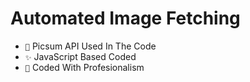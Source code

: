 # Automated Image Fetching

- `🔔` Picsum API Used In The Code
- `✨` JavaScript Based Coded
- `🎁` Coded With Profesionalism